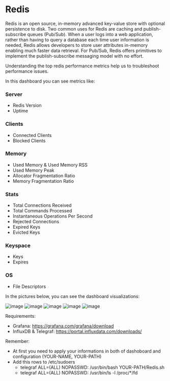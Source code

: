 # Redis

Redis	is an	open source, in-memory	advanced key-value	store	with optional persistence	to disk.	Two	common uses for Redis	are	caching and publish-subscribe queues (Pub/Sub).	When a	user logs into a	web	application, rather than having to query	a	database each time user information	is needed, Redis allows developers to store	user attributes in-memory	enabling much faster data retrieval. For Pub/Sub, Redis	offers primitives to implement	the	publish-subscribe	messaging	model	with no effort.

Understanding	the top	redis	performance	metrics help us	to troubleshoot	performance	issues.

In this dashboard you can see metrics like:

### Server
- Redis Version
- Uptime

### Clients
- Connected Clients
- Blocked Clients

### Memory
- Used Memory & Used Memory RSS
- Used Memory Peak
- Allocator Fragmentation Ratio
- Memory Fragmentation Ratio

### Stats
- Total Connections Received
- Total Commands Processed
- Instantaneous Operations Per Second
- Rejected Connections
- Expired Keys
- Evicted Keys

### Keyspace
- Keys
- Expires

### OS
- File Descriptors

In the pictures below, you can see the dashboard visualizations:

![image](https://user-images.githubusercontent.com/43276746/185398333-bf9f3df7-db7d-4320-a1f1-d5d6fe1b6572.png)
![image](https://user-images.githubusercontent.com/43276746/185398431-d254b2d0-a5d0-40ce-9648-13ab28c038d4.png)
![image](https://user-images.githubusercontent.com/43276746/185398503-e91d4f27-c8eb-4ca1-9253-0ee7f1490b8d.png)
![image](https://user-images.githubusercontent.com/43276746/185398568-91fa26b7-e833-4554-b344-884334d870d6.png)
![image](https://user-images.githubusercontent.com/43276746/185398646-2a9c75d3-6ad8-4d67-81e6-13ad820901c3.png)

Requirements:
- Grafana: https://grafana.com/grafana/download
- InfluxDB & Telegraf: https://portal.influxdata.com/downloads/

Remember:
- At first you need to apply your informations in both of dashoboard and configuration (YOUR-NAME, YOUR-PATH)
- Add this rows to /etc/sudoers
  - telegraf ALL=(ALL) NOPASSWD: /usr/bin/bash YOUR-PATH/Redis.sh
  - telegraf ALL=(ALL) NOPASSWD: /usr/bin/ls -l /proc/*/fd
